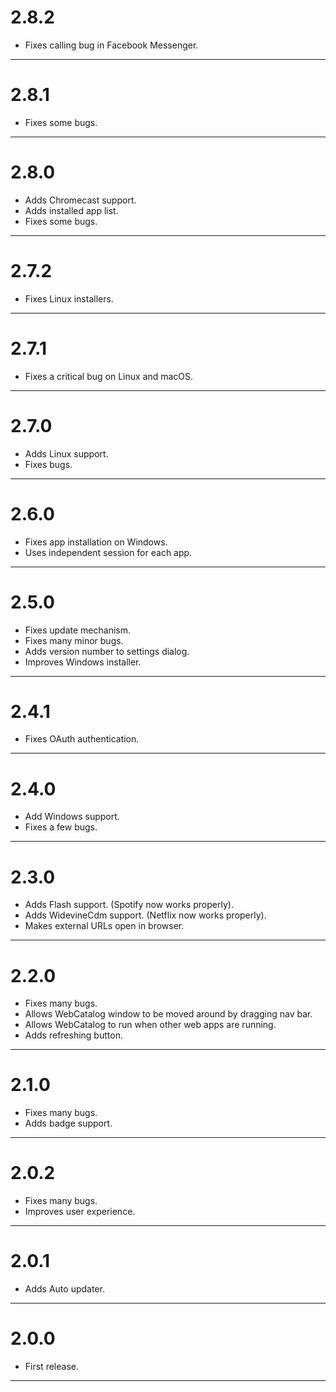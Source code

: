 # 2.8.2
- Fixes calling bug in Facebook Messenger.

---


# 2.8.1
- Fixes some bugs.

---


# 2.8.0
- Adds Chromecast support.
- Adds installed app list.
- Fixes some bugs.

---


# 2.7.2
- Fixes Linux installers.

---

# 2.7.1
- Fixes a critical bug on Linux and macOS.

---

# 2.7.0
- Adds Linux support.
- Fixes bugs.

---

# 2.6.0
- Fixes app installation on Windows.
- Uses independent session for each app.

---

# 2.5.0
- Fixes update mechanism.
- Fixes many minor bugs.
- Adds version number to settings dialog.
- Improves Windows installer.

---

# 2.4.1
- Fixes OAuth authentication.

---

# 2.4.0
- Add Windows support.
- Fixes a few bugs.

---

# 2.3.0
- Adds Flash support. (Spotify now works properly).
- Adds WidevineCdm support. (Netflix now works properly).
- Makes external URLs open in browser.

---

# 2.2.0
- Fixes many bugs.
- Allows WebCatalog window to be moved around by dragging nav bar.
- Allows WebCatalog to run when other web apps are running.
- Adds refreshing button.

---

# 2.1.0
- Fixes many bugs.
- Adds badge support.

---

# 2.0.2
- Fixes many bugs.
- Improves user experience.


---

# 2.0.1
- Adds Auto updater.

---

# 2.0.0
- First release.

---
